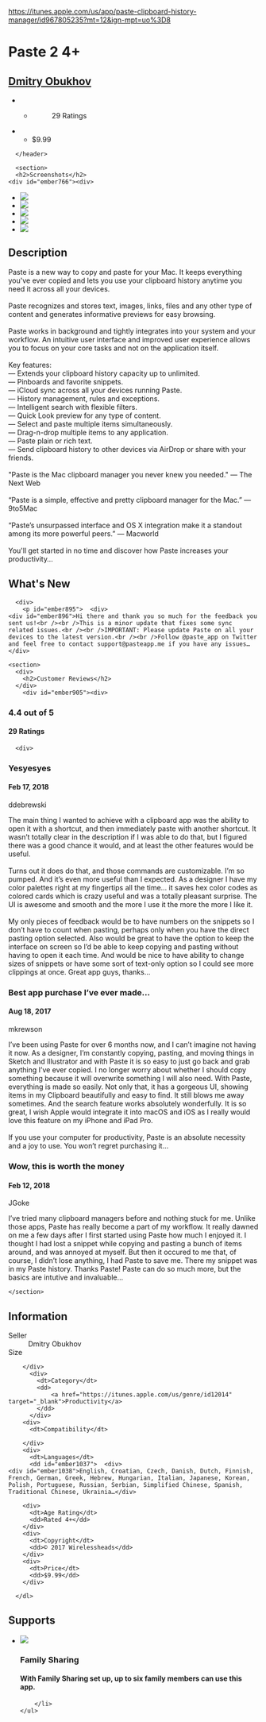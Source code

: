 <a href="https://itunes.apple.com/us/app/paste-clipboard-history-manager/id967805235?mt=12&ign-mpt=uo%3D8">https://itunes.apple.com/us/app/paste-clipboard-history-manager/id967805235?mt=12&ign-mpt=uo%3D8</a><div id="articleHeader"><h1>          Paste 2            4+        </h1></div>
        <h2><a href="https://itunes.apple.com/us/artist/dmitry-obukhov/967805234?mt=12" target="_blank">Dmitry Obukhov</a></h2>
        <ul>
            <li>
              <ul>
                <li>
                  <figure id="ember727">
  

  <figcaption>29 Ratings</figcaption>
</figure>
                </li>
              </ul>
            </li>
          <li>
            <ul>
              <li>$9.99</li>
            </ul>
          </li>
        </ul>
          
      </header>
    
  
</section>


      <section>
      <h2>Screenshots</h2>
    <div id="ember766"><div>
  <ul>
        <li>
          <picture id="ember768">      <source />
      <source />
      <source />
      <div class="readableLargeImageContainer"><img src="https://is4-ssl.mzstatic.com/image/thumb/Purple118/v4/da/b0/90/dab0908a-3356-385b-efc2-76ca78e1b3ec/pr_source.png/643x0w.png" /></div>
  
</picture>
        </li>
        <li>
          <picture id="ember773">      <source />
      <source />
      <source />
      <div class="readableLargeImageContainer"><img src="https://is4-ssl.mzstatic.com/image/thumb/Purple128/v4/ed/37/f6/ed37f676-5e3e-ef02-c2e1-7d93b3cfd401/pr_source.png/643x0w.png" /></div>
  
</picture>
        </li>
        <li>
          <picture id="ember778">      <source />
      <source />
      <source />
      <div class="readableLargeImageContainer"><img src="https://is5-ssl.mzstatic.com/image/thumb/Purple128/v4/17/4e/39/174e3926-a0e4-25fd-5a2e-36caa42075ad/pr_source.png/643x0w.png" /></div>
  
</picture>
        </li>
        <li>
          <picture id="ember783">      <source />
      <source />
      <source />
      <div class="readableLargeImageContainer"><img src="https://is3-ssl.mzstatic.com/image/thumb/Purple118/v4/84/84/31/8484310c-a03d-c5ee-eca4-00086450f888/pr_source.png/643x0w.png" /></div>
  
</picture>
        </li>
        <li>
          <picture id="ember788">      <source />
      <source />
      <source />
      <div class="readableLargeImageContainer"><img src="https://is5-ssl.mzstatic.com/image/thumb/Purple118/v4/41/01/e2/4101e2ca-a0a7-bb80-b771-b92327be9e78/pr_source.png/643x0w.png" /></div>
  
</picture>
        </li>
  </ul>


  </section>


  <section>
    <div>
      <h2>Description</h2>
      <p id="ember796">  <div>
    <div id="ember801">Paste is a new way to copy and paste for your Mac. It keeps everything you've ever copied and lets you use your clipboard history anytime you need it across all your devices.<br /><br />Paste recognizes and stores text, images, links, files and any other type of content and generates informative previews for easy browsing.<br /><br />Paste works in background and tightly integrates into your system and your workflow. An intuitive user interface and improved user experience allows you to focus on your core tasks and not on the application itself.<br /><br />Key features:<br />— Extends your clipboard history capacity up to unlimited.<br />— Pinboards and favorite snippets.<br />— iCloud sync across all your devices running Paste.<br />— History management, rules and exceptions.<br />— Intelligent search with flexible filters.<br />— Quick Look preview for any type of content.<br />— Select and paste multiple items simultaneously.<br />— Drag-n-drop multiple items to any application.<br />— Paste plain or rich text.<br />— Send clipboard history to other devices via AirDrop or share with your friends.<br /><br />"Paste is the Mac clipboard manager you never knew you needed." — The Next Web<br /><br />“Paste is a simple, effective and pretty clipboard manager for the Mac.” — 9to5Mac<br /><br />“Paste’s unsurpassed interface and OS X integration make it a standout among its more powerful peers.” — Macworld<br /><br />You'll get started in no time and discover how Paste increases your productivity…</div>
  
    
</p>
    
  </section>

  <section>
    <div>
      <h2>What's New</h2>
    </div>
    <div>
        
      <div>
        <p id="ember895">  <div>
    <div id="ember896">Hi there and thank you so much for the feedback you sent us!<br /><br />This is a minor update that fixes some sync related issues.<br /><br />IMPORTANT: Please update Paste on all your devices to the latest version.<br /><br />Follow @paste_app on Twitter and feel free to contact support@pasteapp.me if you have any issues…</div>
  
    
</p>
      
    
  </section>

    <section>
      <div>
        <h2>Customer Reviews</h2>
      </div>
        <div id="ember905"><div>
  <div>
    <h3>4.4 out of 5</h3>
      <h4>29 Ratings</h4>
  </div>
  

      <div>
  <div id="ember937">                <div id="ember957"><div>
  <h3 id="ember958">  Yesyesyes
</h3>

  <h4>
    <time>Feb 17, 2018</time>
  </h4>
</div>

<div>
  
  <div id="ember960">  ddebrewski
</div>

  <p id="ember961">  <div>
    <div id="ember962">The main thing I wanted to achieve with a clipboard app was the ability to open it with a shortcut, and then immediately paste with another shortcut. It wasn’t totally clear in the description if I was able to do that, but I figured there was a good chance it would, and at least the other features would be useful.<br /><br />Turns out it does do that, and those commands are customizable. I’m so pumped. And it’s even more useful than I expected. As a designer I have my color palettes right at my fingertips all the time… it saves hex color codes as colored cards which is crazy useful and was a totally pleasant surprise. The UI is awesome and smooth and the more I use it the more the more I like it. <br /><br />My only pieces of feedback would be to have numbers on the snippets so I don’t have to count when pasting, perhaps only when you have the direct pasting option selected. Also would be great to have the option to keep the interface on screen so I’d be able to keep copying and pasting without having to open it each time. And would be nice to have ability to change sizes of snippets or have some sort of text-only option so I could see more clippings at once. Great app guys, thanks…</div>
  
    
</p>



  <div id="ember964">                <div id="ember980"><div>
  <h3 id="ember981">  Best app purchase I’ve ever made...
</h3>

  <h4>
    <time>Aug 18, 2017</time>
  </h4>
</div>

<div>
  
  <div id="ember983">  mkrewson
</div>

  <p id="ember984">  <div>
    <div id="ember985">I’ve been using Paste for over 6 months now, and I can’t imagine not having it now. As a designer, I’m constantly copying, pasting, and moving things in Sketch and Illustrator and with Paste it is so easy to just go back and grab anything I’ve ever copied. I no longer worry about whether I should copy something because it will overwrite something I will also need. With Paste, everything is made so easily. Not only that, it has a gorgeous UI, showing items in my Clipboard beautifully and easy to find. It still blows me away sometimes. And the search feature works absolutely wonderfully. It is so great, I wish Apple would integrate it into macOS and iOS as I really would love this feature on my iPhone and iPad Pro.<br /><br />If you use your computer for productivity, Paste is an absolute necessity and a joy to use. You won’t regret purchasing it…</div>
  
    
</p>



  <div id="ember987">                <div id="ember1003"><div>
  <h3 id="ember1004">  Wow, this is worth the money
</h3>

  <h4>
    <time>Feb 12, 2018</time>
  </h4>
</div>

<div>
  
  <div id="ember1006">  JGoke
</div>

  <p id="ember1007">  <div>
    <div id="ember1008">I’ve tried many clipboard managers before and nothing stuck for me. Unlike those apps, Paste has really become a part of my workflow. It really dawned on me a few days after I first started using Paste how much I enjoyed it. I thought I had lost a snippet while copying and pasting a bunch of items around, and was annoyed at myself. But then it occured to me that, of course, I didn’t lose anything, I had Paste to save me. There my snippet was in my Paste history. Thanks Paste! Paste can do so much more, but the basics are intutive and invaluable…</div>
  
    
</p>



      
    </section>



<section>
  <div>
    <div>
      <h2>Information</h2>
      <dl>
        <div>
          <dt>Seller</dt>
          <dd>
            Dmitry Obukhov
          </dd>
        </div>
        <div>
          <dt>Size</dt>
          
        </div>
          <div>
            <dt>Category</dt>
            <dd>
                <a href="https://itunes.apple.com/us/genre/id12014" target="_blank">Productivity</a>
            </dd>
          </div>
        <div>
          <dt>Compatibility</dt>
          
        </div>
        <div>
          <dt>Languages</dt>
          <dd id="ember1037">  <div>
    <div id="ember1038">English, Croatian, Czech, Danish, Dutch, Finnish, French, German, Greek, Hebrew, Hungarian, Italian, Japanese, Korean, Polish, Portuguese, Russian, Serbian, Simplified Chinese, Spanish, Traditional Chinese, Ukrainia…</div>
  
    
</dd>
        
        <div>
          <dt>Age Rating</dt>
          <dd>Rated 4+</dd>
        </div>
        <div>
          <dt>Copyright</dt>
          <dd>© 2017 Wirelessheads</dd>
        </div>
        <div>
          <dt>Price</dt>
          <dd>$9.99</dd>
        </div>

      </dl>
    
    
  
</section>



  <section>
    <div>
      <h2>Supports</h2>
    </div>
    <ul>
        <li>
          <img src="https://web-experience.itunes.apple.com/assets/images/supports/supports-FamilySharing@2x-f58f31bc78fe9fe7be3565abccbecb34.png" />
          <div>
            <h3 id="ember1078">  Family Sharing
</h3>
            <h4 id="ember1083">  <div>
    <div id="ember1084">With Family Sharing set up, up to six family members can use this app.
</div>
  
</h4>
          
        </li>
    </ul>
  </section>


